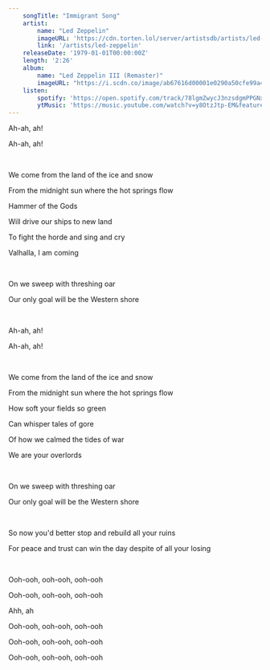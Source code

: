 ```yaml
---
    songTitle: "Immigrant Song"
    artist: 
        name: "Led Zeppelin"
        imageURL: 'https://cdn.torten.lol/server/artistsdb/artists/led-zeppelin.png'
        link: '/artists/led-zeppelin'
    releaseDate: '1979-01-01T00:00:00Z'
    length: '2:26'
    album:
        name: "Led Zeppelin III (Remaster)"
        imageURL: "https://i.scdn.co/image/ab67616d00001e0290a50cfe99a4c19ff3cbfbdb"
    listen:
        spotify: 'https://open.spotify.com/track/78lgmZwycJ3nzsdgmPPGNx'
        ytMusic: 'https://music.youtube.com/watch?v=y8OtzJtp-EM&feature=gws_kp_track'
---
```

<p>Ah-ah, ah!</p>
<p>Ah-ah, ah!</p>
<br>
<p>We come from the land of the ice and snow</p>
<p>From the midnight sun where the hot springs flow</p>
<p>Hammer of the Gods</p>
<p>Will drive our ships to new land</p>
<p>To fight the horde and sing and cry</p>
<p>Valhalla, I am coming</p>
<br>
<p>On we sweep with threshing oar</p>
<p>Our only goal will be the Western shore</p>
<br>
<p>Ah-ah, ah!</p>
<p>Ah-ah, ah!</p>
<br>
<p>We come from the land of the ice and snow</p>
<p>From the midnight sun where the hot springs flow</p>
<p>How soft your fields so green</p>
<p>Can whisper tales of gore</p>
<p>Of how we calmed the tides of war</p>
<p>We are your overlords</p>
<br>
<p>On we sweep with threshing oar</p>
<p>Our only goal will be the Western shore</p>
<br>
<p>So now you'd better stop and rebuild all your ruins</p>
<p>For peace and trust can win the day despite of all your losing</p>
<br>
<p>Ooh-ooh, ooh-ooh, ooh-ooh</p>
<p>Ooh-ooh, ooh-ooh, ooh-ooh</p>
<p>Ahh, ah</p>
<p>Ooh-ooh, ooh-ooh, ooh-ooh</p>
<p>Ooh-ooh, ooh-ooh, ooh-ooh</p>
<p>Ooh-ooh, ooh-ooh, ooh-ooh</p>
